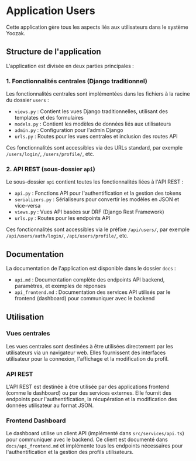 # Application Users

Cette application gère tous les aspects liés aux utilisateurs dans le système Yoozak.

## Structure de l'application

L'application est divisée en deux parties principales :

### 1. Fonctionnalités centrales (Django traditionnel)

Les fonctionnalités centrales sont implémentées dans les fichiers à la racine du dossier `users` :

- `views.py` : Contient les vues Django traditionnelles, utilisant des templates et des formulaires
- `models.py` : Contient les modèles de données liés aux utilisateurs
- `admin.py` : Configuration pour l'admin Django
- `urls.py` : Routes pour les vues centrales et inclusion des routes API

Ces fonctionnalités sont accessibles via des URLs standard, par exemple `/users/login/`, `/users/profile/`, etc.

### 2. API REST (sous-dossier `api`)

Le sous-dossier `api` contient toutes les fonctionnalités liées à l'API REST :

- `api.py` : Fonctions API pour l'authentification et la gestion des tokens
- `serializers.py` : Sérialiseurs pour convertir les modèles en JSON et vice-versa
- `views.py` : Vues API basées sur DRF (Django Rest Framework)
- `urls.py` : Routes pour les endpoints API

Ces fonctionnalités sont accessibles via le préfixe `/api/users/`, par exemple `/api/users/auth/login/`, `/api/users/profile/`, etc.

## Documentation

La documentation de l'application est disponible dans le dossier `docs` :

- `api.md` : Documentation complète des endpoints API backend, paramètres, et exemples de réponses
- `api_frontend.md` : Documentation des services API utilisés par le frontend (dashboard) pour communiquer avec le backend

## Utilisation

### Vues centrales

Les vues centrales sont destinées à être utilisées directement par les utilisateurs via un navigateur web.
Elles fournissent des interfaces utilisateur pour la connexion, l'affichage et la modification du profil.

### API REST

L'API REST est destinée à être utilisée par des applications frontend (comme le dashboard) ou par des services externes.
Elle fournit des endpoints pour l'authentification, la récupération et la modification des données utilisateur au format JSON.

### Frontend Dashboard

Le dashboard utilise un client API (implémenté dans `src/services/api.ts`) pour communiquer avec le backend.
Ce client est documenté dans `docs/api_frontend.md` et implémente tous les endpoints nécessaires pour l'authentification
et la gestion des profils utilisateurs. 